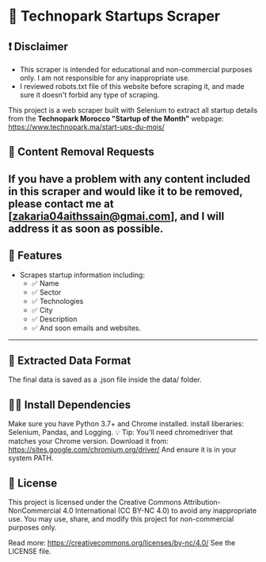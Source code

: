 # 🏢 Technopark Startups Scraper

## ❗ Disclaimer

- This scraper is intended for educational and non-commercial purposes only. I am not responsible for any inappropriate use.
- I reviewed robots.txt file of this website before scraping it, and made sure it doesn't forbid any type of scraping.

This project is a web scraper built with Selenium to extract all startup details from the **Technopark Morocco "Startup of the Month"** webpage: 
https://www.technopark.ma/start-ups-du-mois/

## 📩 Content Removal Requests

If you have a problem with any content included in this scraper and would like it to be removed,  
please contact me at [zakaria04aithssain@gmai.com], and I will address it as soon as possible.
---


## 📌 Features

- Scrapes startup information including:
  - ✅ Name
  - ✅ Sector
  - ✅ Technologies
  - ✅ City
  - ✅ Description
  - ✅ And soon emails and websites.

---


## 📂 Extracted Data Format

The final data is saved as a .json file inside the data/ folder.



## 👨‍💻 Install Dependencies

Make sure you have Python 3.7+ and Chrome installed.
install liberaries: Selenium, Pandas, and Logging.
💡 Tip: You'll need chromedriver that matches your Chrome version.
Download it from: https://sites.google.com/chromium.org/driver/
And ensure it is in your system PATH.



## 📄 License

This project is licensed under the Creative Commons Attribution-NonCommercial 4.0 International (CC BY-NC 4.0) to avoid any inappropriate use.
You may use, share, and modify this project for non-commercial purposes only.

Read more: https://creativecommons.org/licenses/by-nc/4.0/
See the LICENSE file.






